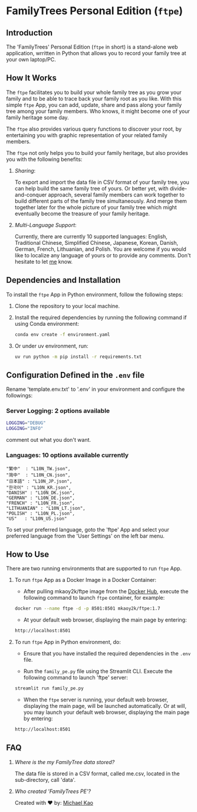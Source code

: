 # FamilyTrees Personal Edition (`ftpe`)

## Introduction

The 'FamilyTrees' Personal Edition (`ftpe` in short) is a stand-alone web application, wrritten in Python that allows you to record your family tree at your own laptop/PC.

## How It Works

The `ftpe` facilitates you to build your whole family tree as you grow your family and to be able to trace back your family root as you like. With this simple `ftpe` App, you can add, update, share and pass along your family tree among your family members. Who knows, it might become one of your family heritage some day.

The `ftpe` also provides various query functions to discover your root, by entertaining you with graphic representation of your related family members.

The `ftpe` not only helps you to build your family heritage, but also provides you with the following benefits:

1. _Sharing_:

   To export and import the data file in CSV format of your family tree, you can help  build the same family tree of yours. Or better yet, with divide-and-conquer approach, several family members can work together to build different parts of the family tree simultaneously. And merge them together later for the whole picture of your family tree which might eventually become the treasure of your family heritage.

2. _Multi-Language Support_:

   Currently, there are currently 10 supported languages: English, Traditional Chinese, Simplified Chinese, Japanese, Korean, Danish, German, French, Lithuanian, and Polish. You are welcome if you would like to localize any language of yours or to provide any comments. Don't hesitate to  let [me](mailto:mkaoy2k@gmail.com) know.

## Dependencies and Installation

To install the `ftpe` App in Python environment, follow the following steps:

1. Clone the repository to your local machine.

2. Install the required dependencies by running the following command if using Conda environment:

   ```bash
   conda env create -f environment.yaml
   ```

3. Or under uv environment, run:

   ```bash
   uv run python -m pip install -r requirements.txt
   ```

## Configuration Defined in the `.env` file

Rename 'template.env.txt' to '.env' in your environment and configure the followings:

### Server Logging: 2 options available

```bash
LOGGING="DEBUG"
LOGGING="INFO"
```

comment out what you don't want.

### Languages: 10 options available currently

    "繁中"  : "L10N_TW.json",
    "简中"  : "L10N_CN.json",
    "日本語" : "L10N_JP.json",
    "한국어" : "L10N_KR.json",
    "DANISH" : "L10N_DK.json",
    "GERMAN" : "L10N_DE.json",
    "FRENCH" : "L10N_FR.json",
    "LITHUANIAN" : "L10N_LT.json",
    "POLISH" : "L10N_PL.json",
    "US"   : "L10N_US.json"

To set your preferred language, goto the 'ftpe' App and select your preferred language from the 'User Settings' on the left bar menu.

## How to Use

There are two running environments that are supported to run `ftpe` App.

1. To run `ftpe` App as a Docker Image in a Docker Container:

   - After pulling mkaoy2k/ftpe image from the [Docker Hub](https://hub.docker.com), execute the following command to launch `ftpe` container, for example:

   ```bash
   docker run --name ftpe -d -p 8501:8501 mkaoy2k/ftpe:1.7
   ```

   - At your default web browser, displaying the main page by entering:

   ```bash
   http://localhost:8501
   ```

2. To run `ftpe` App in Python environment, do:

   - Ensure that you have installed the required dependencies in the `.env` file.

   - Run the `family_pe.py` file using the Streamlit CLI. Execute the following command to launch 'ftpe' server:

   ```bash
   streamlit run family_pe.py
   ```

   - When the `ftpe` server is running, your default web browser, displaying the main page, will be launched automatically. Or at will, you may launch your default web browser, displaying the main page by entering:

   ```bash
   http://localhost:8501
   ```

## FAQ

1. _Where is the my FamilyTree data stored?_

   The data file is stored in a CSV format, called me.csv, located in the sub-directory, call 'data'.

2. _Who created 'FamilyTrees PE'?_

   Created with ❤️ by:
   [Michael Kao](https://github.com/mkaoy2k)
